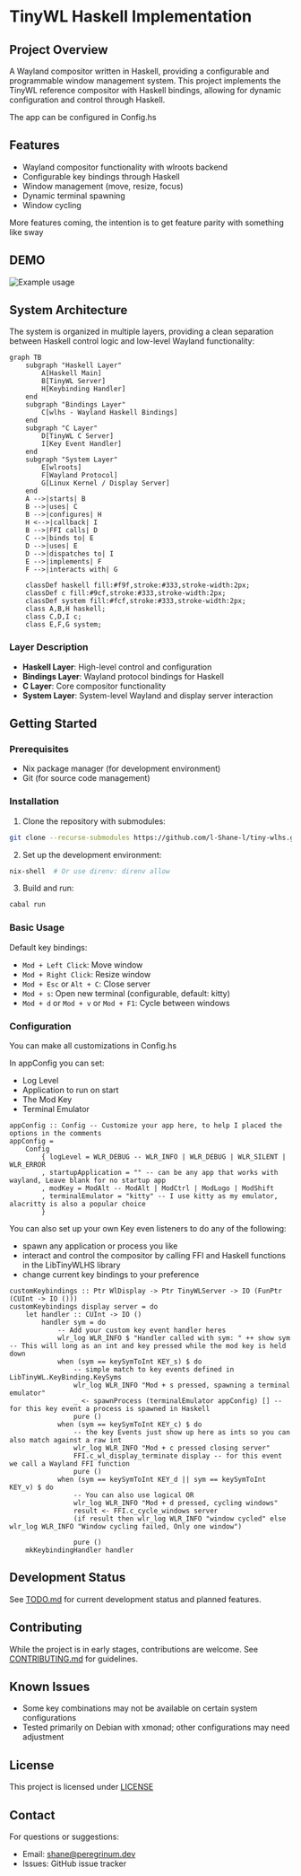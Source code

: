 # TinyWL Haskell Implementation

## Project Overview

A Wayland compositor written in Haskell, providing a configurable and programmable window management system. This project implements the TinyWL reference compositor with Haskell bindings, allowing for dynamic configuration and control through Haskell.

The app can be configured in Config.hs

## Features

- Wayland compositor functionality with wlroots backend
- Configurable key bindings through Haskell
- Window management (move, resize, focus)
- Dynamic terminal spawning
- Window cycling

More features coming, the intention is to get feature parity with something like sway

## DEMO

![Example usage](./document/output.gif)

## System Architecture

The system is organized in multiple layers, providing a clean separation between Haskell control logic and low-level Wayland functionality:

```mermaid
graph TB
    subgraph "Haskell Layer"
        A[Haskell Main]
        B[TinyWL Server]
        H[Keybinding Handler]
    end
    subgraph "Bindings Layer"
        C[wlhs - Wayland Haskell Bindings]
    end
    subgraph "C Layer"
        D[TinyWL C Server]
        I[Key Event Handler]
    end
    subgraph "System Layer"
        E[wlroots]
        F[Wayland Protocol]
        G[Linux Kernel / Display Server]
    end
    A -->|starts| B
    B -->|uses| C
    B -->|configures| H
    H <-->|callback| I
    B -->|FFI calls| D
    C -->|binds to| E
    D -->|uses| E
    D -->|dispatches to| I
    E -->|implements| F
    F -->|interacts with| G

    classDef haskell fill:#f9f,stroke:#333,stroke-width:2px;
    classDef c fill:#9cf,stroke:#333,stroke-width:2px;
    classDef system fill:#fcf,stroke:#333,stroke-width:2px;
    class A,B,H haskell;
    class C,D,I c;
    class E,F,G system;
```

### Layer Description

- **Haskell Layer**: High-level control and configuration
- **Bindings Layer**: Wayland protocol bindings for Haskell
- **C Layer**: Core compositor functionality
- **System Layer**: System-level Wayland and display server interaction

## Getting Started

### Prerequisites

- Nix package manager (for development environment)
- Git (for source code management)

### Installation

1. Clone the repository with submodules:

```bash
git clone --recurse-submodules https://github.com/l-Shane-l/tiny-wlhs.git
```

2. Set up the development environment:

```bash
nix-shell  # Or use direnv: direnv allow
```

3. Build and run:

```bash
cabal run
```

### Basic Usage

Default key bindings:

- `Mod + Left Click`: Move window
- `Mod + Right Click`: Resize window
- `Mod + Esc` or `Alt + C`: Close server
- `Mod + s`: Open new terminal (configurable, default: kitty)
- `Mod + d` or `Mod + v` or `Mod + F1`: Cycle between windows

### Configuration

You can make all customizations in Config.hs

In appConfig you can set:

- Log Level
- Application to run on start
- The Mod Key
- Terminal Emulator

```
appConfig :: Config -- Customize your app here, to help I placed the options in the comments
appConfig =
    Config
        { logLevel = WLR_DEBUG -- WLR_INFO | WLR_DEBUG | WLR_SILENT | WLR_ERROR
        , startupApplication = "" -- can be any app that works with wayland, Leave blank for no startup app
        , modKey = ModAlt -- ModAlt | ModCtrl | ModLogo | ModShift
        , terminalEmulator = "kitty" -- I use kitty as my emulator, alacritty is also a popular choice
        }
```

You can also set up your own Key even listeners to do any of the following:

- spawn any application or process you like
- interact and control the compositor by calling FFI and Haskell functions in the LibTinyWLHS library
- change current key bindings to your preference

```
customKeybindings :: Ptr WlDisplay -> Ptr TinyWLServer -> IO (FunPtr (CUInt -> IO ()))
customKeybindings display server = do
    let handler :: CUInt -> IO ()
        handler sym = do
            -- Add your custom key event handler heres
            wlr_log WLR_INFO $ "Handler called with sym: " ++ show sym -- This will long as an int and key pressed while the mod key is held down
            when (sym == keySymToInt KEY_s) $ do
                -- simple match to key events defined in LibTinyWL.KeyBinding.KeySyms
                wlr_log WLR_INFO "Mod + s pressed, spawning a terminal emulator"
                _ <- spawnProcess (terminalEmulator appConfig) [] -- for this key event a process is spawned in Haskell
                pure ()
            when (sym == keySymToInt KEY_c) $ do
                -- the key Events just show up here as ints so you can also match against a raw int
                wlr_log WLR_INFO "Mod + c pressed closing server"
                FFI.c_wl_display_terminate display -- for this event we call a Wayland FFI function
                pure ()
            when (sym == keySymToInt KEY_d || sym == keySymToInt KEY_v) $ do
                -- You can also use logical OR
                wlr_log WLR_INFO "Mod + d pressed, cycling windows"
                result <- FFI.c_cycle_windows server
                (if result then wlr_log WLR_INFO "window cycled" else wlr_log WLR_INFO "Window cycling failed, Only one window")

                pure ()
    mkKeybindingHandler handler
```

## Development Status

See [TODO.md](TODO.md) for current development status and planned features.

## Contributing

While the project is in early stages, contributions are welcome. See [CONTRIBUTING.md](CONTRIBUTING.md) for guidelines.

## Known Issues

- Some key combinations may not be available on certain system configurations
- Tested primarily on Debian with xmonad; other configurations may need adjustment

## License

This project is licensed under [LICENSE](LICENSE)

## Contact

For questions or suggestions:

- Email: shane@peregrinum.dev
- Issues: GitHub issue tracker
